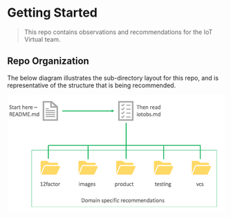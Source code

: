 # Getting Started #

> This repo contains observations and recommendations for the IoT Virtual team.

## Repo Organization ##

The below diagram illustrates the sub-directory layout for this repo, and is representative of the structure that is being recommended.

![subdirectory layout](images/subdir.png)